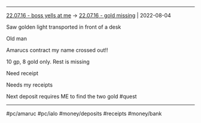 ***



[22.07.16 - boss yells at me](1%20-%20Sessions/22.07.16%20-%20boss%20yells%20at%20me.md) -> [22.07.16 - gold missing](22.07.16%20-%20gold%20missing.md) | 2022-08-04



Saw golden light transported in front of a desk



Old man



Amarucs contract my name crossed out!!



10 gp, 8 gold only. Rest is missing



Need receipt



Needs my receipts



Next deposit requires ME to find the two gold #quest



***



#pc/amaruc #pc/ialo #money/deposits #receipts #money/bank 
